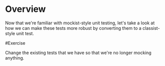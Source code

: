 # Overview

Now that we're familiar with mockist-style unit testing, let's take a look at how we can make these tests more robust by converting them to a classist-style unit test.

#Exercise

Change the existing tests that we have so that we're no longer mocking anything.
